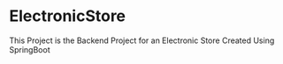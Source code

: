 # ElectronicStore
This Project is the Backend Project for an Electronic Store Created Using SpringBoot

